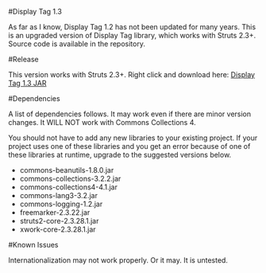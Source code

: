 #Display Tag 1.3

As far as I know, Display Tag 1.2 has not been updated for many years.
This is an upgraded version of Display Tag library, which works with Struts 2.3+. Source code is available in the repository. 

#Release

This version works with Struts 2.3+. Right click and download here: [Display Tag 1.3 JAR](https://github.com/sjth/displaytag-1.3/blob/master/release/displaytag1.3.jar?raw=true)

#Dependencies

A list of dependencies follows. 
It may work even if there are minor version changes. It WILL NOT work with Commons Collections 4.

You should not have to add any new libraries to your existing project. If your project uses one of these libraries and you get an error because of one of these libraries at runtime, upgrade to the suggested versions below.

* commons-beanutils-1.8.0.jar
* commons-collections-3.2.2.jar
* commons-collections4-4.1.jar
* commons-lang3-3.2.jar
* commons-logging-1.2.jar
* freemarker-2.3.22.jar
* struts2-core-2.3.28.1.jar
* xwork-core-2.3.28.1.jar

#Known Issues

Internationalization may not work properly. Or it may. It is untested. 

